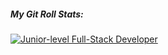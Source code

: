 
##### My Git Roll Stats:

[![Junior-level Full-Stack Developer](https://img.shields.io/badge/GitRoll-Junior--level%20Full--Stack%20Developer-blue?style=flat&logo=git&logoColor=white)](https://gitroll.io/profile/uEfXMVlgvwJSmIuX7d8ReO6wcanJ3)

